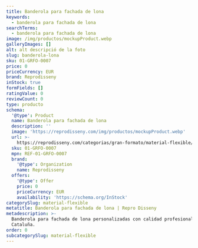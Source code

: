 ```yaml
---
title: Banderola para fachada de lona
keywords:
  - banderola para fachada de lona
searchTerms:
  - banderola para fachada de lona
image: /img/productos/mockupProduct.webp
galleryImages: []
alt: alt descripció de la foto
slug: banderola-lona
sku: 01-GRFO-0007
price: 0
priceCurrency: EUR
brand: Reprodisseny
inStock: true
formFields: []
ratingValue: 0
reviewCount: 0
type: producto
schema:
  '@type': Product
  name: Banderola para fachada de lona
  description: ''
  image: 'https://reprodisseny.com/img/productos/mockupProduct.webp'
  url: >-
    https://reprodisseny.com/categorias/gran-formato/material-flexible/banderola-lona
  sku: 01-GRFO-0007
  mpn: REF-01-GRFO-0007
  brand:
    '@type': Organization
    name: Reprodisseny
  offers:
    '@type': Offer
    price: 0
    priceCurrency: EUR
    availability: 'https://schema.org/InStock'
categorySlug: material-flexible
metatitle: Banderola para fachada de lona | Repro Disseny
metadescription: >-
  Banderola para fachada de lona personalizadas con calidad profesional en
  Cataluña.
order: 0
subcategorySlug: material-flexible
---
```


